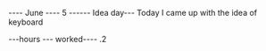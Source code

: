 ---- June ---- 5 ------ Idea day---
Today I came up with the idea of keyboard 



---hours --- worked---- .2
